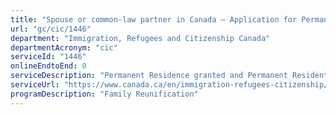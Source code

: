 ```yaml
---
title: "Spouse or common-law partner in Canada – Application for Permanent Residence"
url: "gc/cic/1446"
department: "Immigration, Refugees and Citizenship Canada"
departmentAcronym: "cic"
serviceId: "1446"
onlineEndtoEnd: 0
serviceDescription: "Permanent Residence granted and Permanent Resident card issued to a spouse or common-law partner residing in Canada, including those who have fallen out of status In Canada, of a Canadian citizen or permanent resident."
serviceUrl: "https://www.canada.ca/en/immigration-refugees-citizenship/services/immigrate-canada/family-sponsorship/spouse-partner-children.html"
programDescription: "Family Reunification"
---
```

